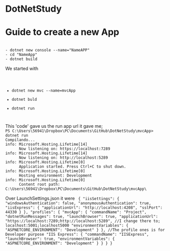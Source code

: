 # DotNetStudy

# Guide to create a new App
<code>
- dotnet new console --name="NameAPP" 
- cd "NameApp"
- dotnet build
</code>

We started with 
<code>
- dotnet new mvc --name=mvcApp
- dotnet buld
- dotnet run
</code>
This 'code' gave us the run app url it gave me; 
<code>
PS C:\Users\56941\Dropbox\PC\Documents\GitHub\DotNetStudy\mvcApp> dotnet run
Compilando...
info: Microsoft.Hosting.Lifetime[14]
      Now listening on: https://localhost:7289
info: Microsoft.Hosting.Lifetime[14]
      Now listening on: http://localhost:5289
info: Microsoft.Hosting.Lifetime[0]
      Application started. Press Ctrl+C to shut down.
info: Microsoft.Hosting.Lifetime[0]
      Hosting environment: Development
info: Microsoft.Hosting.Lifetime[0]
      Content root path: C:\Users\56941\Dropbox\PC\Documents\GitHub\DotNetStudy\mvcApp\
</code>

Over LaunchSettings.json it were
<code>
{
  "iisSettings": {
    "windowsAuthentication": false,
    "anonymousAuthentication": true,
    "iisExpress": {
      "applicationUrl": "http://localhost:4208",
      "sslPort": 44330
    }
  },
  "profiles": {
    "mvcApp": {
      "commandName": "Project",
      "dotnetRunMessages": true,
      "launchBrowser": true,
      "applicationUrl": "https://localhost:7289;http://localhost:5289", //I change there to; localhost:5001;localhost5000
      "environmentVariables": {
        "ASPNETCORE_ENVIRONMENT": "Development"
      }
    }, //The profile ones is for Developer purpose
    "IIS Express": {
      "commandName": "IISExpress",
      "launchBrowser": true,
      "environmentVariables": {
        "ASPNETCORE_ENVIRONMENT": "Development"
      }
    }
  }
}
</code>
